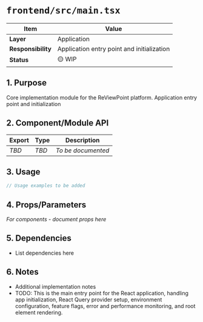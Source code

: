 # `frontend/src/main.tsx`

| Item               | Value                                                              |
| ------------------ | ------------------------------------------------------------------ |
| **Layer**          | Application                                                           |
| **Responsibility** | Application entry point and initialization                                                   |
| **Status**         | 🟡 WIP                                                            |

## 1. Purpose

Core implementation module for the ReViewPoint platform. Application entry point and initialization

## 2. Component/Module API

| Export       | Type     | Description            |
| ------------ | -------- | ---------------------- |
| *TBD*        | *TBD*    | *To be documented*     |

## 3. Usage

```typescript
// Usage examples to be added
```

## 4. Props/Parameters

*For components - document props here*

## 5. Dependencies

- List dependencies here

## 6. Notes

- Additional implementation notes
- TODO: This is the main entry point for the React application, handling app initialization, React Query provider setup, environment configuration, feature flags, error and performance monitoring, and root element rendering.
